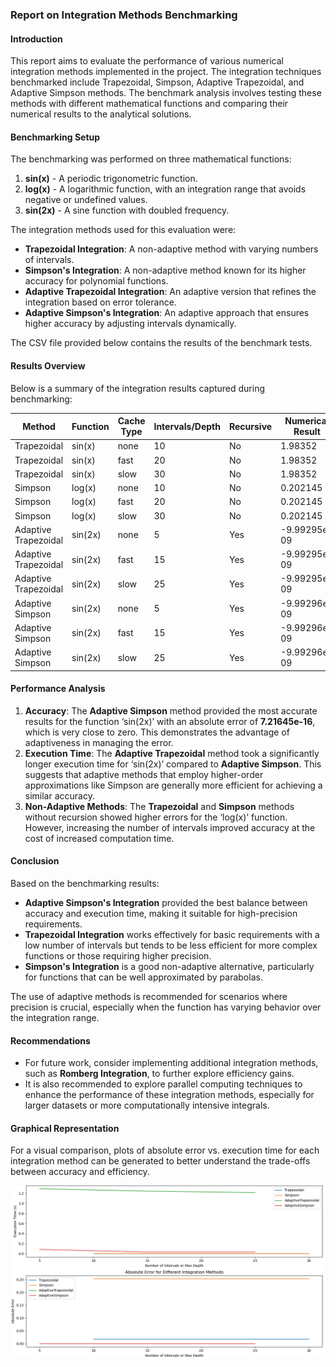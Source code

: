 ### Report on Integration Methods Benchmarking

#### Introduction

This report aims to evaluate the performance of various numerical integration methods implemented in the project. The integration techniques benchmarked include Trapezoidal, Simpson, Adaptive Trapezoidal, and Adaptive Simpson methods. The benchmark analysis involves testing these methods with different mathematical functions and comparing their numerical results to the analytical solutions.

#### Benchmarking Setup

The benchmarking was performed on three mathematical functions:

1. **sin(x)** - A periodic trigonometric function.
2. **log(x)** - A logarithmic function, with an integration range that avoids negative or undefined values.
3. **sin(2x)** - A sine function with doubled frequency.

The integration methods used for this evaluation were:

- **Trapezoidal Integration**: A non-adaptive method with varying numbers of intervals.
- **Simpson's Integration**: A non-adaptive method known for its higher accuracy for polynomial functions.
- **Adaptive Trapezoidal Integration**: An adaptive version that refines the integration based on error tolerance.
- **Adaptive Simpson's Integration**: An adaptive approach that ensures higher accuracy by adjusting intervals dynamically.

The CSV file provided below contains the results of the benchmark tests.

#### Results Overview

Below is a summary of the integration results captured during benchmarking:

| Method               | Function | Cache Type | Intervals/Depth | Recursive | Numerical Result | Analytical Result | Absolute Error | Execution Time (s) |
| -------------------- | -------- | ---------- | --------------- | --------- | ---------------- | ----------------- | -------------- | ------------------ |
| Trapezoidal          | sin(x)   | none       | 10              | No        | 1.98352          | 2.0               | 0.0164754      | 0.0021457          |
| Trapezoidal          | sin(x)   | fast       | 20              | No        | 1.98352          | 2.0               | 0.0164754      | 0.0018886          |
| Trapezoidal          | sin(x)   | slow       | 30              | No        | 1.98352          | 2.0               | 0.0164754      | 0.0023109          |
| Simpson              | log(x)   | none       | 10              | No        | 0.202145         | 0.4557            | 0.253555       | 0.0050488          |
| Simpson              | log(x)   | fast       | 20              | No        | 0.202145         | 0.4557            | 0.253555       | 0.0038489          |
| Simpson              | log(x)   | slow       | 30              | No        | 0.202145         | 0.4557            | 0.253555       | 0.0037508          |
| Adaptive Trapezoidal | sin(2x)  | none       | 5               | Yes       | -9.99295e-09     | -9.99296e-09      | 9.38138e-15    | 1.28783            |
| Adaptive Trapezoidal | sin(2x)  | fast       | 15              | Yes       | -9.99295e-09     | -9.99296e-09      | 9.38138e-15    | 1.24133            |
| Adaptive Trapezoidal | sin(2x)  | slow       | 25              | Yes       | -9.99295e-09     | -9.99296e-09      | 9.38138e-15    | 1.21224            |
| Adaptive Simpson     | sin(2x)  | none       | 5               | Yes       | -9.99296e-09     | -9.99296e-09      | 7.21645e-16    | 0.0856134          |
| Adaptive Simpson     | sin(2x)  | fast       | 15              | Yes       | -9.99296e-09     | -9.99296e-09      | 7.21645e-16    | 0.0337381          |
| Adaptive Simpson     | sin(2x)  | slow       | 25              | Yes       | -9.99296e-09     | -9.99296e-09      | 7.21645e-16    | 0.0347498          |

#### Performance Analysis

1. **Accuracy**: The **Adaptive Simpson** method provided the most accurate results for the function ‘sin(2x)’ with an absolute error of **7.21645e-16**, which is very close to zero. This demonstrates the advantage of adaptiveness in managing the error.
2. **Execution Time**: The **Adaptive Trapezoidal** method took a significantly longer execution time for ‘sin(2x)’ compared to **Adaptive Simpson**. This suggests that adaptive methods that employ higher-order approximations like Simpson are generally more efficient for achieving a similar accuracy.
3. **Non-Adaptive Methods**: The **Trapezoidal** and **Simpson** methods without recursion showed higher errors for the ‘log(x)’ function. However, increasing the number of intervals improved accuracy at the cost of increased computation time.

#### Conclusion

Based on the benchmarking results:

- **Adaptive Simpson's Integration** provided the best balance between accuracy and execution time, making it suitable for high-precision requirements.
- **Trapezoidal Integration** works effectively for basic requirements with a low number of intervals but tends to be less efficient for more complex functions or those requiring higher precision.
- **Simpson's Integration** is a good non-adaptive alternative, particularly for functions that can be well approximated by parabolas.

The use of adaptive methods is recommended for scenarios where precision is crucial, especially when the function has varying behavior over the integration range.

#### Recommendations

- For future work, consider implementing additional integration methods, such as **Romberg Integration**, to further explore efficiency gains.
- It is also recommended to explore parallel computing techniques to enhance the performance of these integration methods, especially for larger datasets or more computationally intensive integrals.

#### Graphical Representation

For a visual comparison, plots of absolute error vs. execution time for each integration method can be generated to better understand the trade-offs between accuracy and efficiency.

![Benchmark Results](plot.png)
